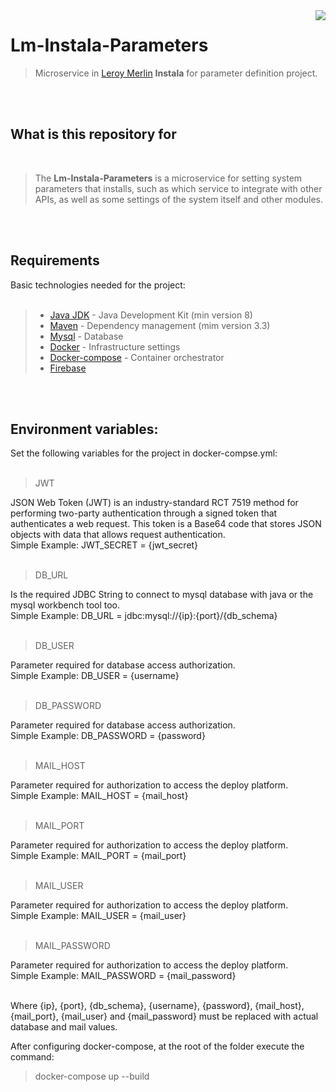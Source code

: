 <img align="right" src="https://github.com/leroy-merlin-br/jobs/blob/master/logo.png">

# Lm-Instala-Parameters

> Microservice in [Leroy Merlin](https://www.leroymerlin.com.br/) **Instala** for parameter definition project.

</br></br>

## What is this repository for
</br>

> The **Lm-Instala-Parameters** is a microservice for setting system parameters that installs, such as which service to integrate with other APIs, as well as some settings of the system itself and other modules.

</br></br>
## Requirements
Basic technologies needed for the project:
</br></br>

> - [Java JDK](https://www.oracle.com/technetwork/pt/java/javase/overview/index.html) - Java Development Kit (min version 8)
> - [Maven](https://maven.apache.org/) - Dependency management (mim version 3.3)
> - [Mysql](https://www.mysql.com/) - Database
> - [Docker](https://www.docker.com/) - Infrastructure settings
> - [Docker-compose](https://docs.docker.com/compose/) - Container orchestrator
> - [Firebase](DEVELOPERS.md)

</br></br>

## Environment variables:
Set the following variables for the project in docker-compse.yml:
</br></br>

 > JWT </br>
 
JSON Web Token (JWT) is an industry-standard RCT 7519 method for performing two-party authentication through a signed token that authenticates a web request. This token is a Base64 code that stores JSON objects with data that allows request authentication.</br>
Simple Example: JWT_SECRET = {jwt_secret} </br></br>
 
 > DB_URL
 
 Is the required JDBC String to connect to mysql database with java or the mysql workbench tool too.</br>
 Simple Example: DB_URL = jdbc:mysql://{ip}:{port}/{db_schema} </br></br>
 
 > DB_USER
 
 Parameter required for database access authorization.</br>
 Simple Example: DB_USER = {username} </br></br>
 
 > DB_PASSWORD
 
 Parameter required for database access authorization.</br>
 Simple Example: DB_PASSWORD = {password} </br></br>
 
 > MAIL_HOST
 
 Parameter required for authorization to access the deploy platform.</br>
 Simple Example: MAIL_HOST = {mail_host} </br></br>
 
 > MAIL_PORT
 
 Parameter required for authorization to access the deploy platform.</br>
 Simple Example: MAIL_PORT = {mail_port} </br></br>
 
 > MAIL_USER
 
 Parameter required for authorization to access the deploy platform.</br>
 Simple Example: MAIL_USER = {mail_user} </br></br>
 
 > MAIL_PASSWORD
 
 Parameter required for authorization to access the deploy platform.</br>
 Simple Example: MAIL_PASSWORD = {mail_password} </br></br>

Where {ip}, {port}, {db_schema}, {username}, {password}, {mail_host}, {mail_port}, {mail_user} and
{mail_password} must be replaced with actual database and mail values.

After configuring docker-compose, at the root of the folder execute the command:</br> 
> docker-compose up --build
